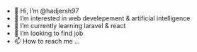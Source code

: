 - 👋 Hi, I’m @hadjersh97
- 👀 I’m interested in web develepement & artificial intelligence 
- 🌱 I’m currently learning laravel & react
- 💞️ I’m looking to find job
- 📫 How to reach me ...

<!---
hadjersh97/hadjersh97 is a ✨ special ✨ repository because its `README.md` (this file) appears on your GitHub profile.
You can click the Preview link to take a look at your changes.
--->
